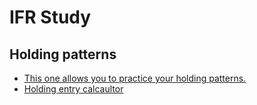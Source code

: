 # IFR Study

## Holding patterns
* [This one allows you to practice your holding patterns.](https://practiceholds.com/)
* [Holding entry calcaultor](https://e6bx.com/holding-pattern/)
